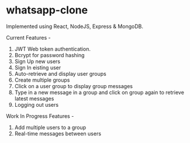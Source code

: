 # whatsapp-clone

Implemented using React, NodeJS, Express & MongoDB.

Current Features -

1. JWT Web token authentication.
2. Bcrypt for password hashing
3. Sign Up new users
4. Sign In eisting user
5. Auto-retrieve and display user groups
6. Create multiple groups
7. Click on a user group to display group messages
8. Type in a new message in a group and click on group again to retrieve latest messages
9. Logging out users

Work In Progress Features -

1. Add multiple users to a group
2. Real-time messages between users
